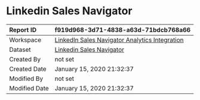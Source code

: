 



# Linkedin Sales Navigator

|Report ID|f919d968-3d71-4838-a63d-71bdcb768a66|
| :--- | :--- |
|Workspace|[LinkedIn Sales Navigator Analytics Integration](../Workspaces/LinkedIn-Sales-Navigator-Analytics-Integration.md)|
|Dataset|[Linkedin Sales Navigator](../Datasets/Linkedin-Sales-Navigator.md)|
|Created By|not set|
|Created Date|January 15, 2020 21:32:37|
|Modified By|not set|
|Modified Date|January 15, 2020 21:32:37|
